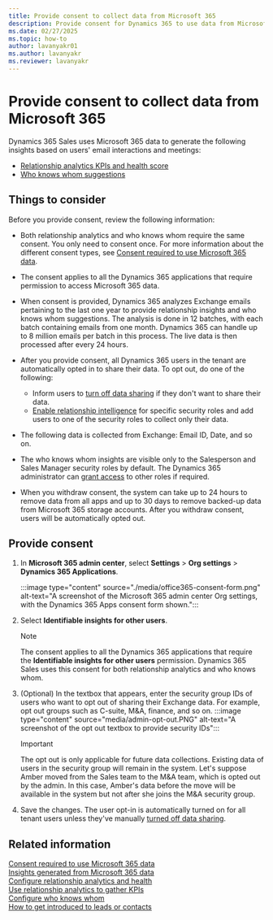 ```yaml
---
title: Provide consent to collect data from Microsoft 365
description: Provide consent for Dynamics 365 to use data from Microsoft 365 for relationship analytics and who knows whom.
ms.date: 02/27/2025
ms.topic: how-to
author: lavanyakr01
ms.author: lavanyakr
ms.reviewer: lavanyakr
---
```


# Provide consent to collect data from Microsoft 365  

Dynamics 365 Sales uses Microsoft 365 data to generate the following insights based on users' email interactions and meetings:

- [Relationship analytics KPIs and health score](relationship-analytics.md)
- [Who knows whom suggestions](who-knows-whom.md)

## Things to consider

Before you provide consent, review the following information:

- Both relationship analytics and who knows whom require the same consent. You only need to consent once. For more information about the different consent types, see [Consent required to use Microsoft 365 data](ms365-consent-types.md).

- The consent applies to all the Dynamics 365 applications that require permission to access Microsoft 365 data.

- When consent is provided, Dynamics 365 analyzes Exchange emails pertaining to the last one year to provide relationship insights and who knows whom suggestions. The analysis is done in 12 batches, with each batch containing emails from one month. Dynamics 365 can handle up to 8 million emails per batch in this process. The live data is then processed after every 24 hours.

- After you provide consent, all Dynamics 365 users in the tenant are automatically opted in to share their data. To opt out, do one of the following: 
    - Inform users to [turn off data sharing](who-knows-whom.md#turn-off-data-sharing-with-dynamics-365-applications) if they don't want to share their data.  
    - [Enable relationship intelligence](enable-ri.md#enable-relationship-intelligence) for specific security roles and add users to one of the security roles to collect only their data.

- The following data is collected from Exchange:
    Email ID, Date, and so on.
- The who knows whom insights are visible only to the Salesperson and Sales Manager security roles by default. The Dynamics 365 administrator can [grant access](grant-access-wkw.md) to other roles if required.  

- When you withdraw consent, the system can take up to 24 hours to remove data from all apps and up to 30 days to remove backed-up data from Microsoft 365 storage accounts. After you withdraw consent, users will be automatically opted out.  


## Provide consent  

1. In **Microsoft 365 admin center**, select **Settings** > **Org settings** > **Dynamics 365 Applications**.

    :::image type="content" source="./media/office365-consent-form.png" alt-text="A screenshot of the Microsoft 365 admin center Org settings, with the Dynamics 365 Apps consent form shown.":::
    
3. Select **Identifiable insights for other users**.  
    > [!NOTE]
    > The consent applies to all the Dynamics 365 applications that require the **Identifiable insights for other users** permission. Dynamics 365 Sales uses this consent for both relationship analytics and who knows whom.
    
1. (Optional) In the textbox that appears, enter the security group IDs of users who want to opt out of sharing their Exchange data. For example, opt out groups such as C-suite, M&A, finance, and so on.
    :::image type="content" source="media/admin-opt-out.PNG" alt-text="A screenshot of the opt out textbox to provide security IDs":::
    > [!IMPORTANT]
    > The opt out is only applicable for future data collections. Existing data of users in the security group will remain in the system. Let's suppose Amber moved from the Sales team to the M&A team, which is opted out by the admin. In this case, Amber's data before the move will be available in the system but not after she joins the M&A security group.  

1. Save the changes.
    The user opt-in is automatically turned on for all tenant users unless they've manually [turned off data sharing](who-knows-whom.md#turn-off-data-sharing-with-dynamics-365-applications).

     

## Related information

[Consent required to use Microsoft 365 data](ms365-consent-types.md)  
[Insights generated from Microsoft 365 data](insights-from-m365.md)  
[Configure relationship analytics and health](configure-relationship-analytics.md)  
[Use relationship analytics to gather KPIs](./relationship-analytics.md)  
[Configure who knows whom](configure-who-knows-whom.md)  
[How to get introduced to leads or contacts](who-knows-whom.md)  
